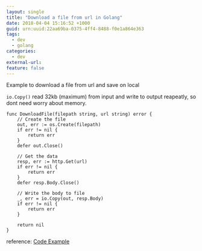 ```yaml
---
layout: single
title: "Download a file from url in Golang"
date: 2018-04-04 15:16:52 +1000
guid: urn:uuid:22aa69ba-0375-4ff4-8488-f0e1a864e363
tags:
  - dev
  - golang
categories:
  - dev
external-url: 
feature: false
---
```


[1]: https://golangcode.com/download-a-file-from-a-url/

Example to download a file from url and save on local

`io.Copy()` read 32kb (maximum) from input and write to output reapeatly, so dont need worry about memory.

    func DownloadFile(filepath string, url string) error {
        // Create the file
        out, err := os.Create(filepath)
        if err != nil {
            return err
        }
        defer out.Close()

        // Get the data
        resp, err := http.Get(url)
        if err != nil {
            return err
        }
        defer resp.Body.Close()

        // Write the body to file
        _, err = io.Copy(out, resp.Body)
        if err != nil {
            return err
        }

        return nil
    }

reference: [Code Example][1]